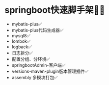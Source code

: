 # springboot快速脚手架👨‍🔧
- mybatis-plus✅
- mybatis-plus代码生成器✅
- mysql8✅
- lombok✅
- logback✅
- 日志拆分✅
- 配置分组、分环境✅
- springbootAdmin-客户端✅
- versions-maven-plugin版本管理插件✅
- assembly 多模块打包✅